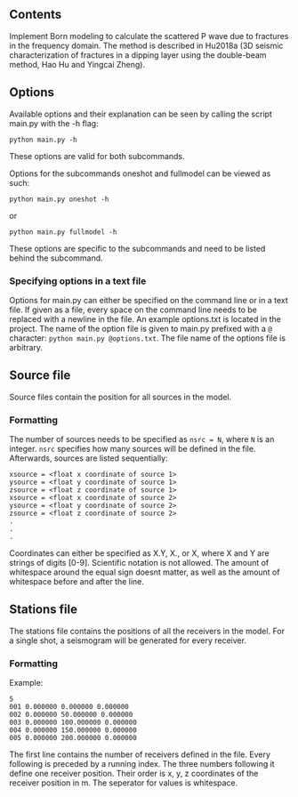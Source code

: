 ## Contents

Implement Born modeling to calculate the scattered P wave due to fractures in the
frequency domain. The method is described in Hu2018a (3D seismic characterization
of fractures in a dipping layer using the double-beam method, Hao Hu and Yingcai Zheng).

## Options

Available options and their explanation can be seen by calling the script main.py
with the -h flag:
```
python main.py -h
```
These options are valid for both subcommands.

Options for the subcommands oneshot and fullmodel can be viewed as such:
```
python main.py oneshot -h
```
or
```
python main.py fullmodel -h
```
These options are specific to the subcommands and need to be listed behind the
subcommand.

### Specifying options in a text file

Options for main.py can either be specified on the command line or in a text file.
If given as a file, every space on the command line needs to be replaced with a newline
in the file. An example options.txt is located in the project. The name of the option 
file is given to main.py prefixed with a `@` character: `python main.py @options.txt`.
The file name of the options file is arbitrary.

## Source file

Source files contain the position for all sources in the model.

### Formatting

The number of sources needs to be specified as `nsrc = N`, where `N` is an
integer. `nsrc` specifies how many sources will be defined in the file.
Afterwards, sources are listed sequentially:
```
xsource = <float x coordinate of source 1>
ysource = <float y coordinate of source 1>
zsource = <float z coordinate of source 1>
xsource = <float x coordinate of source 2>
ysource = <float y coordinate of source 2>
zsource = <float z coordinate of source 2>
.
.
.
```
Coordinates can either be specified as X.Y, X., or X, where X and Y are strings
of digits [0-9]. Scientific notation is not allowed.
The amount of whitespace around the equal sign doesnt matter, as well as the
amount of whitespace before and after the line.

## Stations file

The stations file contains the positions of all the receivers in the model. For
a single shot, a seismogram will be generated for every receiver.

### Formatting

Example:
```
5
001 0.000000 0.000000 0.000000
002 0.000000 50.000000 0.000000
003 0.000000 100.000000 0.000000
004 0.000000 150.000000 0.000000
005 0.000000 200.000000 0.000000
```

The first line contains the number of receivers defined in the file. Every
following is preceded by a running index. The three numbers following it define
one receiver position. Their order is x, y, z coordinates of the receiver
position in m. The seperator for values is whitespace.
